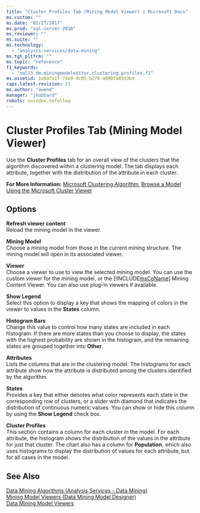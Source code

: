```yaml
---
title: "Cluster Profiles Tab (Mining Model Viewer) | Microsoft Docs"
ms.custom: ""
ms.date: "02/27/2017"
ms.prod: "sql-server-2016"
ms.reviewer: ""
ms.suite: ""
ms.technology: 
  - "analysis-services/data-mining"
ms.tgt_pltfrm: ""
ms.topic: "reference"
f1_keywords: 
  - "sql13.dm.miningmodeleditor.clustering.profiles.f1"
ms.assetid: 1ebafa1f-74e9-4c05-b278-a690fa8543bd
caps.latest.revision: 23
ms.author: "owend"
manager: "jhubbard"
robots: noindex,nofollow
---
```

# Cluster Profiles Tab (Mining Model Viewer)
  Use the **Cluster Profiles** tab for an overall view of the clusters that the algorithm discovered within a clustering model. The tab displays each attribute, together with the distribution of the attribute in each cluster.  
  
 **For More Information:** [Microsoft Clustering Algorithm](../analysis-services/data-mining/microsoft-clustering-algorithm.md), [Browse a Model Using the Microsoft Cluster Viewer](../analysis-services/data-mining/browse-a-model-using-the-microsoft-cluster-viewer.md)  
  
## Options  
 **Refresh viewer content**  
 Reload the mining model in the viewer.  
  
 **Mining Model**  
 Choose a mining model from those in the current mining structure. The mining model will open in its associated viewer.  
  
 **Viewer**  
 Choose a viewer to use to view the selected mining model. You can use the custom viewer for the mining model, or the [!INCLUDE[msCoName](../a9notintoc/includes/msconame-md.md)] Mining Content Viewer. You can also use plug-in viewers if available.  
  
 **Show Legend**  
 Select this option to display a key that shows the mapping of colors in the viewer to values in the **States** column.  
  
 **Histogram Bars**  
 Change this value to control how many states are included in each histogram. If there are more states than you choose to display, the states with the highest probability are shown in the histogram, and the remaining states are grouped together into **Other**.  
  
 **Attributes**  
 Lists the columns that are in the clustering model. The histograms for each attribute show how the attribute is distributed among the clusters identified by the algorithm.  
  
 **States**  
 Provides a key that either denotes what color represents each state in the corresponding row of clusters, or a slider with diamond that indicates the distribution of continuous numeric values. You can show or hide this column by using the **Show Legend** check box.  
  
 **Cluster Profiles**  
 This section contains a column for each cluster in the model. For each attribute, the histogram shows the distribution of the values in the attribute for just that cluster. The chart also has a column for **Population**, which also uses histograms to display the distribution of values for each attribute, but for all cases in the model.  
  
## See Also  
 [Data Mining Algorithms &#40;Analysis Services - Data Mining&#41;](../analysis-services/data-mining/data-mining-algorithms-analysis-services-data-mining.md)   
 [Mining Model Viewers &#40;Data Mining Model Designer&#41;](../a9retired/mining-model-viewers-data-mining-model-designer.md)   
 [Data Mining Model Viewers](../analysis-services/data-mining/data-mining-model-viewers.md)  
  
  